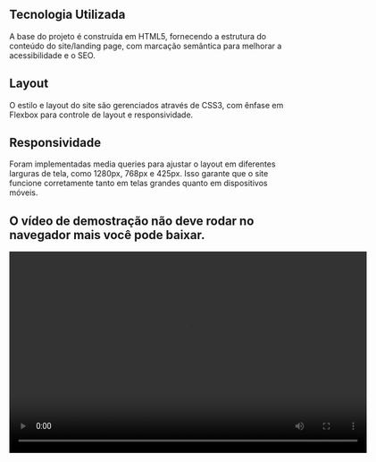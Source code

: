 ## Tecnologia Utilizada
A base do projeto é construída em HTML5, fornecendo a estrutura do conteúdo do site/landing page, com marcação semântica para melhorar a acessibilidade e o SEO.

## Layout
O estilo e layout do site são gerenciados através de CSS3, com ênfase em Flexbox para controle de layout e responsividade.

## Responsividade
Foram implementadas media queries para ajustar o layout em diferentes larguras de tela, como 1280px, 768px e 425px. Isso garante que o site funcione corretamente tanto em telas grandes quanto em dispositivos móveis.

## O vídeo de demostração não deve rodar no navegador mais você pode baixar.
<video width="640" height="360" controls>
  <source src="videos/video_House_of_the_Dragon.mp4" type="video/mp4">
  Seu navegador não suporta o elemento de vídeo.
</video>
